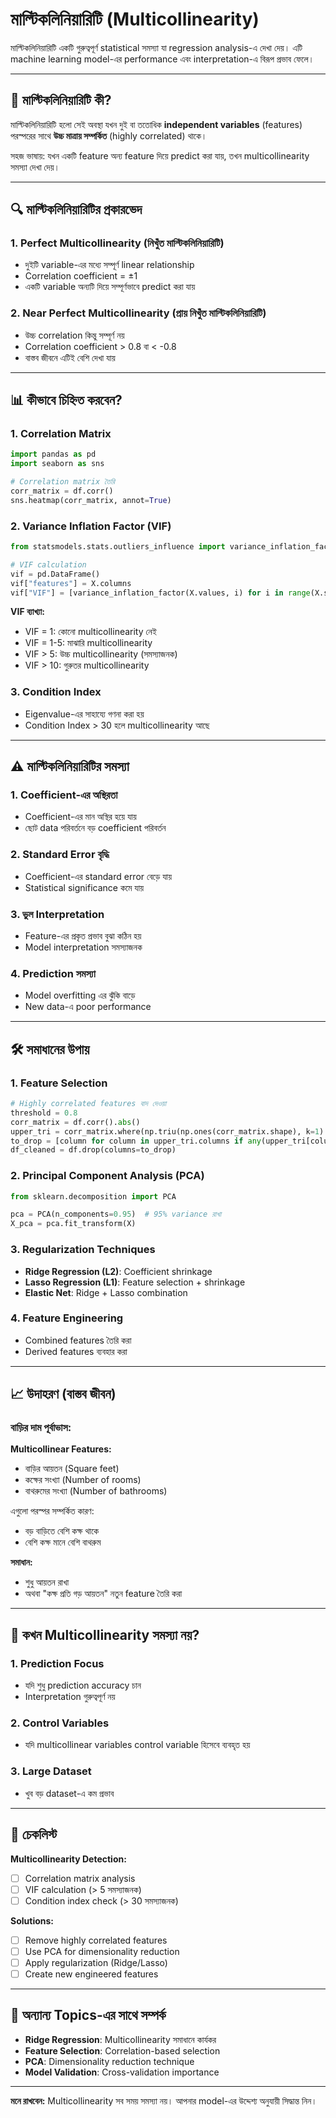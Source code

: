 # মাল্টিকলিনিয়ারিটি (Multicollinearity)

মাল্টিকলিনিয়ারিটি একটি গুরুত্বপূর্ণ statistical সমস্যা যা regression analysis-এ দেখা দেয়। এটি machine learning model-এর performance এবং interpretation-এ বিরূপ প্রভাব ফেলে।

---

## 📌 মাল্টিকলিনিয়ারিটি কী?

মাল্টিকলিনিয়ারিটি হলো সেই অবস্থা যখন দুই বা ততোধিক **independent variables** (features) পরস্পরের সাথে **উচ্চ মাত্রায় সম্পর্কিত** (highly correlated) থাকে।

সহজ ভাষায়: যখন একটি feature অন্য feature দিয়ে predict করা যায়, তখন multicollinearity সমস্যা দেখা দেয়।

---

## 🔍 মাল্টিকলিনিয়ারিটির প্রকারভেদ

### 1. **Perfect Multicollinearity (নিখুঁত মাল্টিকলিনিয়ারিটি)**
- দুইটি variable-এর মধ্যে সম্পূর্ণ linear relationship
- Correlation coefficient = ±1
- একটি variable অন্যটি দিয়ে সম্পূর্ণভাবে predict করা যায়

### 2. **Near Perfect Multicollinearity (প্রায় নিখুঁত মাল্টিকলিনিয়ারিটি)**
- উচ্চ correlation কিন্তু সম্পূর্ণ নয়
- Correlation coefficient > 0.8 বা < -0.8
- বাস্তব জীবনে এটিই বেশি দেখা যায়

---

## 📊 কীভাবে চিহ্নিত করবেন?

### 1. **Correlation Matrix**
```python
import pandas as pd
import seaborn as sns

# Correlation matrix তৈরি
corr_matrix = df.corr()
sns.heatmap(corr_matrix, annot=True)
```

### 2. **Variance Inflation Factor (VIF)**
```python
from statsmodels.stats.outliers_influence import variance_inflation_factor

# VIF calculation
vif = pd.DataFrame()
vif["features"] = X.columns
vif["VIF"] = [variance_inflation_factor(X.values, i) for i in range(X.shape[1])]
```

**VIF ব্যাখ্যা:**
- VIF = 1: কোনো multicollinearity নেই
- VIF = 1-5: মাঝারি multicollinearity
- VIF > 5: উচ্চ multicollinearity (সমস্যাজনক)
- VIF > 10: গুরুতর multicollinearity

### 3. **Condition Index**
- Eigenvalue-এর সাহায্যে গণনা করা হয়
- Condition Index > 30 হলে multicollinearity আছে

---

## ⚠️ মাল্টিকলিনিয়ারিটির সমস্যা

### 1. **Coefficient-এর অস্থিরতা**
- Coefficient-এর মান অস্থির হয়ে যায়
- ছোট data পরিবর্তনে বড় coefficient পরিবর্তন

### 2. **Standard Error বৃদ্ধি**
- Coefficient-এর standard error বেড়ে যায়
- Statistical significance কমে যায়

### 3. **ভুল Interpretation**
- Feature-এর প্রকৃত প্রভাব বুঝা কঠিন হয়
- Model interpretation সমস্যাজনক

### 4. **Prediction সমস্যা**
- Model overfitting এর ঝুঁকি বাড়ে
- New data-এ poor performance

---

## 🛠️ সমাধানের উপায়

### 1. **Feature Selection**
```python
# Highly correlated features বাদ দেওয়া
threshold = 0.8
corr_matrix = df.corr().abs()
upper_tri = corr_matrix.where(np.triu(np.ones(corr_matrix.shape), k=1).astype(bool))
to_drop = [column for column in upper_tri.columns if any(upper_tri[column] > threshold)]
df_cleaned = df.drop(columns=to_drop)
```

### 2. **Principal Component Analysis (PCA)**
```python
from sklearn.decomposition import PCA

pca = PCA(n_components=0.95)  # 95% variance রাখা
X_pca = pca.fit_transform(X)
```

### 3. **Regularization Techniques**
- **Ridge Regression (L2)**: Coefficient shrinkage
- **Lasso Regression (L1)**: Feature selection + shrinkage
- **Elastic Net**: Ridge + Lasso combination

### 4. **Feature Engineering**
- Combined features তৈরি করা
- Derived features ব্যবহার করা

---

## 📈 উদাহরণ (বাস্তব জীবন)

### **বাড়ির দাম পূর্বাভাস:**

**Multicollinear Features:**
- বাড়ির আয়তন (Square feet)
- কক্ষের সংখ্যা (Number of rooms)
- বাথরুমের সংখ্যা (Number of bathrooms)

এগুলো পরস্পর সম্পর্কিত কারণ:
- বড় বাড়িতে বেশি কক্ষ থাকে
- বেশি কক্ষ মানে বেশি বাথরুম

**সমাধান:**
- শুধু আয়তন রাখা
- অথবা "কক্ষ প্রতি গড় আয়তন" নতুন feature তৈরি করা

---

## 🎯 কখন Multicollinearity সমস্যা নয়?

### 1. **Prediction Focus**
- যদি শুধু prediction accuracy চান
- Interpretation গুরুত্বপূর্ণ নয়

### 2. **Control Variables**
- যদি multicollinear variables control variable হিসেবে ব্যবহৃত হয়

### 3. **Large Dataset**
- খুব বড় dataset-এ কম প্রভাব

---

## 📝 চেকলিস্ট

**Multicollinearity Detection:**
- [ ] Correlation matrix analysis
- [ ] VIF calculation (> 5 সমস্যাজনক)
- [ ] Condition index check (> 30 সমস্যাজনক)

**Solutions:**
- [ ] Remove highly correlated features
- [ ] Use PCA for dimensionality reduction
- [ ] Apply regularization (Ridge/Lasso)
- [ ] Create new engineered features

---

## 🔗 অন্যান্য Topics-এর সাথে সম্পর্ক

- **Ridge Regression**: Multicollinearity সমাধানে কার্যকর
- **Feature Selection**: Correlation-based selection
- **PCA**: Dimensionality reduction technique
- **Model Validation**: Cross-validation importance

---

**মনে রাখবেন:** Multicollinearity সব সময় সমস্যা নয়। আপনার model-এর উদ্দেশ্য অনুযায়ী সিদ্ধান্ত নিন।